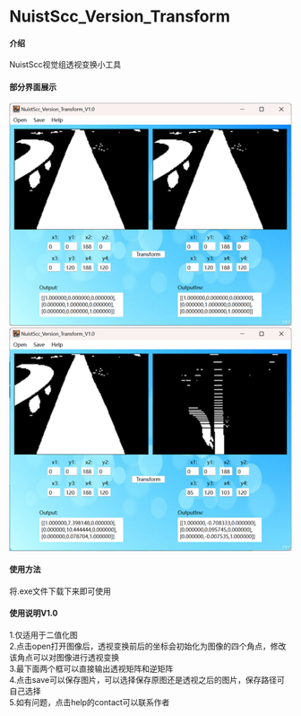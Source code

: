 # NuistScc_Version_Transform

#### 介绍
NuistScc视觉组透视变换小工具

#### 部分界面展示
![使用展示](img1.png)![改变四个角点可查看效果，获取透视矩阵](img2.png)

#### 使用方法
将.exe文件下载下来即可使用

#### 使用说明V1.0
1.仅适用于二值化图
<br>2.点击open打开图像后，透视变换前后的坐标会初始化为图像的四个角点，修改该角点可以对图像进行透视变换
<br> 3.最下面两个框可以直接输出透视矩阵和逆矩阵
<br> 4.点击save可以保存图片，可以选择保存原图还是透视之后的图片，保存路径可自己选择
<br> 5.如有问题，点击help的contact可以联系作者
